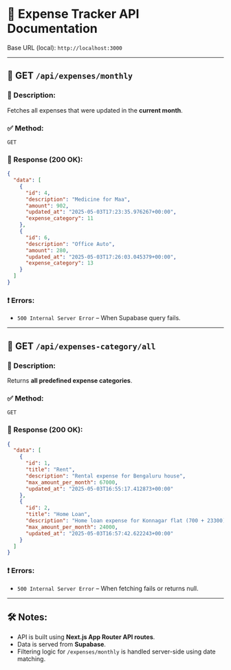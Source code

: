 # 📘 Expense Tracker API Documentation

Base URL (local): `http://localhost:3000`

---

## 📂 GET `/api/expenses/monthly`

### 🔹 Description:

Fetches all expenses that were updated in the **current month**.

### ✅ Method:

`GET`

### 🔄 Response (200 OK):

```json
{
  "data": [
    {
      "id": 4,
      "description": "Medicine for Maa",
      "amount": 902,
      "updated_at": "2025-05-03T17:23:35.976267+00:00",
      "expense_category": 11
    },
    {
      "id": 6,
      "description": "Office Auto",
      "amount": 280,
      "updated_at": "2025-05-03T17:26:03.045379+00:00",
      "expense_category": 13
    }
  ]
}
```

### ❗ Errors:

- `500 Internal Server Error` – When Supabase query fails.

---

## 📂 GET `/api/expenses-category/all`

### 🔹 Description:

Returns **all predefined expense categories**.

### ✅ Method:

`GET`

### 🔄 Response (200 OK):

```json
{
  "data": [
    {
      "id": 1,
      "title": "Rent",
      "description": "Rental expense for Bengaluru house",
      "max_amount_per_month": 67000,
      "updated_at": "2025-05-03T16:55:17.412873+00:00"
    },
    {
      "id": 2,
      "title": "Home Loan",
      "description": "Home loan expense for Konnagar flat (700 + 23300)",
      "max_amount_per_month": 24000,
      "updated_at": "2025-05-03T16:57:42.622243+00:00"
    }
  ]
}
```

### ❗ Errors:

- `500 Internal Server Error` – When fetching fails or returns null.

---

## 🛠 Notes:

- API is built using **Next.js App Router API routes**.
- Data is served from **Supabase**.
- Filtering logic for `/expenses/monthly` is handled server-side using date matching.
